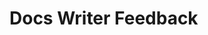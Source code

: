 # Docs Writer Feedback
<!-- Entries below should be added reverse chronologically (newest first) -->